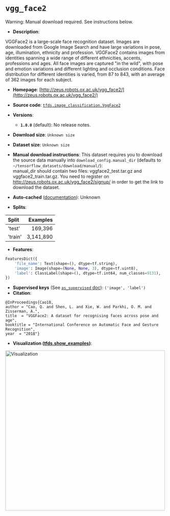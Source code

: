 <div itemscope itemtype="http://schema.org/Dataset">
  <div itemscope itemprop="includedInDataCatalog" itemtype="http://schema.org/DataCatalog">
    <meta itemprop="name" content="TensorFlow Datasets" />
  </div>

  <meta itemprop="name" content="vgg_face2" />
  <meta itemprop="description" content="VGGFace2 is a large-scale face recognition dataset. Images are downloaded from Google Image Search and have large variations in pose, age, illumination, ethnicity and profession. VGGFace2 contains images from identities spanning a wide range of different ethnicities, accents, professions and ages. All face images are captured &quot;in the wild&quot;, with pose and emotion variations and different lighting and occlusion conditions. Face distribution for different identities is varied, from 87 to 843, with an average of 362 images for each subject.&#10;&#10;To use this dataset:&#10;&#10;```python&#10;import tensorflow_datasets as tfds&#10;&#10;ds = tfds.load(&#x27;vgg_face2&#x27;, split=&#x27;train&#x27;)&#10;for ex in ds.take(4):&#10;  print(ex)&#10;```&#10;&#10;See [the guide](https://www.tensorflow.org/datasets/overview) for more&#10;informations on [tensorflow_datasets](https://www.tensorflow.org/datasets).&#10;&#10;&lt;img src=&quot;https://storage.googleapis.com/tfds-data/visualization/vgg_face2-1.0.0.png&quot; alt=&quot;Visualization&quot; width=&quot;500px&quot;&gt;&#10;&#10;" />
  <meta itemprop="url" content="https://www.tensorflow.org/datasets/catalog/vgg_face2" />
  <meta itemprop="sameAs" content="http://zeus.robots.ox.ac.uk/vgg_face2/" />
  <meta itemprop="citation" content="@InProceedings{Cao18,&#10;author = &quot;Cao, Q. and Shen, L. and Xie, W. and Parkhi, O. M. and Zisserman, A.&quot;,&#10;title  = &quot;VGGFace2: A dataset for recognising faces across pose and age&quot;,&#10;booktitle = &quot;International Conference on Automatic Face and Gesture Recognition&quot;,&#10;year  = &quot;2018&quot;}" />
</div>

# `vgg_face2`

Warning: Manual download required. See instructions below.

*   **Description**:

VGGFace2 is a large-scale face recognition dataset. Images are downloaded from
Google Image Search and have large variations in pose, age, illumination,
ethnicity and profession. VGGFace2 contains images from identities spanning a
wide range of different ethnicities, accents, professions and ages. All face
images are captured "in the wild", with pose and emotion variations and
different lighting and occlusion conditions. Face distribution for different
identities is varied, from 87 to 843, with an average of 362 images for each
subject.

*   **Homepage**:
    [http://zeus.robots.ox.ac.uk/vgg_face2/](http://zeus.robots.ox.ac.uk/vgg_face2/)

*   **Source code**:
    [`tfds.image_classification.VggFace2`](https://github.com/tensorflow/datasets/tree/master/tensorflow_datasets/image_classification/vgg_face2.py)

*   **Versions**:

    *   **`1.0.0`** (default): No release notes.

*   **Download size**: `Unknown size`

*   **Dataset size**: `Unknown size`

*   **Manual download instructions**: This dataset requires you to download the
    source data manually into `download_config.manual_dir`
    (defaults to `~/tensorflow_datasets/download/manual/`):<br/>
    manual_dir should contain two files: vggface2_test.tar.gz and
    vggface2_train.tar.gz.
    You need to register on http://zeus.robots.ox.ac.uk/vgg_face2/signup/ in
    order to get the link to download the dataset.

*   **Auto-cached**
    ([documentation](https://www.tensorflow.org/datasets/performances#auto-caching)):
    Unknown

*   **Splits**:

Split   | Examples
:------ | --------:
'test'  | 169,396
'train' | 3,141,890

*   **Features**:

```python
FeaturesDict({
    'file_name': Text(shape=(), dtype=tf.string),
    'image': Image(shape=(None, None, 3), dtype=tf.uint8),
    'label': ClassLabel(shape=(), dtype=tf.int64, num_classes=9131),
})
```

*   **Supervised keys** (See
    [`as_supervised` doc](https://www.tensorflow.org/datasets/api_docs/python/tfds/load#args)):
    `('image', 'label')`
*   **Citation**:

```
@InProceedings{Cao18,
author = "Cao, Q. and Shen, L. and Xie, W. and Parkhi, O. M. and Zisserman, A.",
title  = "VGGFace2: A dataset for recognising faces across pose and age",
booktitle = "International Conference on Automatic Face and Gesture Recognition",
year  = "2018"}
```

*   **Visualization
    ([tfds.show_examples](https://www.tensorflow.org/datasets/api_docs/python/tfds/visualization/show_examples))**:

<img src="https://storage.googleapis.com/tfds-data/visualization/vgg_face2-1.0.0.png" alt="Visualization" width="500px">
